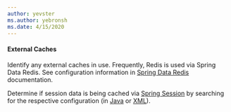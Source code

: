 ```yaml
---
author: yevster
ms.author: yebronsh
ms.date: 4/15/2020
---
```


#### External Caches

Identify any external caches in use. Frequently, Redis is used via Spring Data Redis. See configuration information in [Spring Data Redis](https://spring.io/projects/spring-data-redis) documentation.

Determine if session data is being cached via [Spring Session](https://spring.io/projects/spring-session) by searching for the respective configuration (in [Java](https://docs.spring.io/spring-session/docs/current/reference/html5/#httpsession-redis-jc) or [XML](https://docs.spring.io/spring-session/docs/current/reference/html5/#httpsession-redis-xml)).
